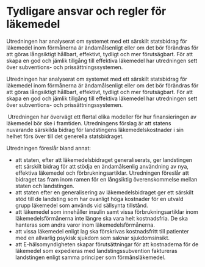 # Tydligare ansvar och regler för läkemedel

Utredningen har analyserat om systemet med ett särskilt statsbidrag för läkemedel inom förmånerna är ändamålsenligt eller om det bör förändras för att göras långsiktigt hållbart, effektivt, tydligt och mer förutsägbart. För att skapa en god och jämlik tillgång till effektiva läkemedel har utredningen sett över subventions- och prissättningssystemen.

Utredningen har analyserat om systemet med ett särskilt statsbidrag för läkemedel inom förmånerna är ändamålsenligt eller om det bör förändras för att göras långsiktigt hållbart, effektivt, tydligt och mer förutsägbart. För att skapa en god och jämlik tillgång till effektiva läkemedel har utredningen sett över subventions- och prissättningssystemen.

 Utredningen har övervägt ett flertal olika modeller för hur finansieringen av läkemedel bör ske i framtiden. Utredningens förslag är att statens nuvarande särskilda bidrag för landstingens läkemedelskostnader i sin helhet förs över till det generella statsbidraget.

Utredningen föreslår bland annat:

* att staten, efter att läkemedelsbidraget generaliserats, ger landstingen ett särskilt bidrag för att stödja en ändamålsenlig användning av nya, effektiva läkemedel och förbrukningsartiklar. Utredningen föreslår att bidraget tas fram inom ramen för en långsiktig överenskommelse mellan staten och landstingen.
* att staten efter en generalisering av läkemedelsbidraget ger ett särskilt stöd till de landsting som har ovanligt höga kostnader för en utvald grupp läkemedel som används vid sällsynta tillstånd.
* att läkemedel som innehåller insulin samt vissa förbrukningsartiklar inom läkemedelsförmånerna inte längre ska vara helt kostnadsfria. De ska hanteras som andra varor inom läkemedelsförmånerna.
* att vissa läkemedel enligt lag ska förskrivas kostnadsfritt till patienter med en allvarlig psykisk sjukdom som saknar sjukdomsinsikt.
* att E-hälsomyndigheten skapar förutsättningar för att kostnaderna för de läkemedel som expedieras med landstingssubvention faktureras landstingen enligt samma principer som förmånsläkemedel.
